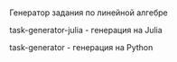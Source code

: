 #
Генератор задания по линейной алгебре

task-generator-julia - генерация на Julia

task-generator - генерация на Python
